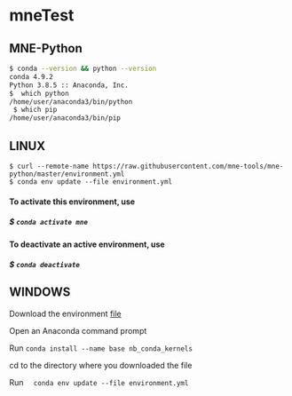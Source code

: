 # mneTest
## MNE-Python

```sh
$ conda --version && python --version
conda 4.9.2
Python 3.8.5 :: Anaconda, Inc.
$  which python
/home/user/anaconda3/bin/python
 $ which pip
/home/user/anaconda3/bin/pip
```

## LINUX 
```
$ curl --remote-name https://raw.githubusercontent.com/mne-tools/mne-python/master/environment.yml
$ conda env update --file environment.yml
```

#### To activate this environment, use

#####  $  ```conda activate mne```

#### To deactivate an active environment, use

#####   $ ```conda deactivate```


## WINDOWS
Download the environment [file](https://raw.githubusercontent.com/mne-tools/mne-python/master/environment.yml)

Open an Anaconda command prompt

Run ```conda install --name base nb_conda_kernels```

cd to the directory where you downloaded the file

Run ``` 
conda env update --file environment.yml```
